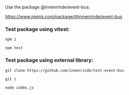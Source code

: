 Use the package @innenrinde/event-bus:

https://www.npmjs.com/package/@innenrinde/event-bus


### Test package using vitest:
```
npm i
```
```
npm test
```

### Test package using external library:
```
git clone https://github.com/innenrinde/test-event-bus
```
```
git i
```
```
node index.js
```
